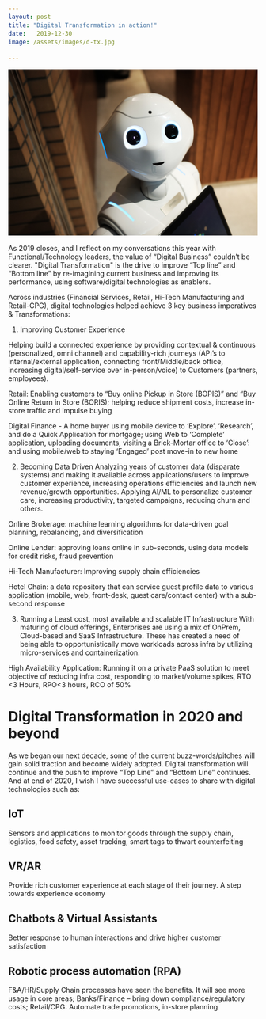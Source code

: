 ```yaml
---
layout: post
title: "Digital Transformation in action!"
date:   2019-12-30
image: /assets/images/d-tx.jpg

---
```


![Digital Transformation](../assets/images/d-tx.jpg)

As 2019 closes, and I reflect on my conversations this year with Functional/Technology leaders, the value of “Digital Business” couldn’t be clearer. "Digital Transformation" is the drive to improve “Top line” and “Bottom line” by re-imagining current business and improving its performance, using software/digital technologies as enablers.

Across industries (Financial Services, Retail, Hi-Tech Manufacturing and Retail-CPG), digital technologies helped achieve 3 key business imperatives & Transformations:

1. Improving Customer Experience 
   
Helping build a connected experience by providing contextual & continuous (personalized, omni channel) and capability-rich journeys (API’s to internal/external application, connecting front/Middle/back office, increasing digital/self-service over in-person/voice) to Customers (partners, employees).

Retail: Enabling customers to “Buy online Pickup in Store (BOPIS)” and “Buy Online Return in Store (BORIS); helping reduce shipment costs, increase in-store traffic and impulse buying

Digital Finance - A home buyer using mobile device to ‘Explore’, ‘Research’, and do a Quick Application for mortgage; using Web to ‘Complete’ application, uploading documents, visiting a Brick-Mortar office to ‘Close’: and using mobile/web to staying ‘Engaged’ post move-in to new home

2. Becoming Data Driven 
Analyzing years of customer data (disparate systems) and making it available across applications/users to improve customer experience, increasing operations efficiencies and launch new revenue/growth opportunities. Applying AI/ML to personalize customer care, increasing productivity, targeted campaigns, reducing churn and others.

Online Brokerage: machine learning algorithms for data-driven goal planning, rebalancing, and diversification

Online Lender: approving loans online in sub-seconds, using data models for credit risks, fraud prevention

Hi-Tech Manufacturer: Improving supply chain efficiencies

Hotel Chain: a data repository that can service guest profile data to various application (mobile, web, front-desk, guest care/contact center) with a sub-second response

3. Running a Least cost, most available and scalable IT Infrastructure
With maturing of cloud offerings, Enterprises are using a mix of OnPrem, Cloud-based and SaaS Infrastructure. These has created a need of being able to opportunistically move workloads across infra by utilizing micro-services and containerization.

High Availability Application: Running it on a private PaaS solution to meet objective of reducing infra cost, responding to market/volume spikes, RTO <3 Hours, RPO<3 hours, RCO of 50%

# Digital Transformation in 2020 and beyond
As we began our next decade, some of the current buzz-words/pitches will gain solid traction and become widely adopted. Digital transformation will continue and the push to improve “Top Line” and “Bottom Line” continues. And at end of 2020, I wish I have successful use-cases to share with digital technologies such as:

## IoT
Sensors and applications to monitor goods through the supply chain, logistics, food safety, asset tracking, smart tags to thwart counterfeiting

## VR/AR
Provide rich customer experience at each stage of their journey. A step towards experience economy

## Chatbots & Virtual Assistants
Better response to human interactions and drive higher customer satisfaction

## Robotic process automation (RPA)
F&A/HR/Supply Chain processes have seen the benefits. It will see more usage in core areas; Banks/Finance – bring down compliance/regulatory costs; Retail/CPG: Automate trade promotions, in-store planning

